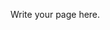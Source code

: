 <!-- 
.. title: Whitewater Events & Races
.. slug: whitewater-events-races
.. date: 2017-03-17 17:41:20 UTC
.. tags: 
.. category: 
.. link: 
.. description: 
.. type: text
-->

Write your page here.

<script>
var URL = 'https://docs.google.com/spreadsheets/d/1SgQvKoejjnWaQhcwTP39EDYUOmPCTK9Pc8li9cuOLu8/edit?usp=sharing';


console.log('test');
</script>